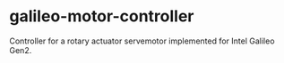 # galileo-motor-controller
Controller for a rotary actuator servemotor implemented for Intel Galileo Gen2.
